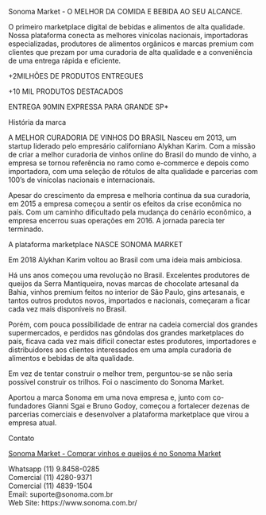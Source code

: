 Sonoma Market - O MELHOR DA COMIDA E BEBIDA AO SEU ALCANCE.

O primeiro marketplace digital de bebidas e alimentos de alta qualidade. Nossa plataforma conecta as melhores vinícolas nacionais, importadoras especializadas, produtores de alimentos orgânicos e marcas premium com clientes que prezam por uma curadoria de alta qualidade e a conveniência de uma entrega rápida e eficiente.

+2MILHÕES
DE PRODUTOS ENTREGUES

+10 MIL
PRODUTOS DESTACADOS

ENTREGA 90MIN
EXPRESSA PARA GRANDE SP*

História da marca

A MELHOR CURADORIA DE VINHOS DO BRASIL
Nasceu em 2013, um startup liderado pelo empresário californiano Alykhan Karim. Com a missão de criar a melhor curadoria de vinhos online do Brasil do mundo de vinho, a empresa se tornou referência no ramo como e-commerce e depois como importadora, com uma seleção de rótulos de alta qualidade e parcerias com 100’s de vinícolas nacionais e internacionais.

Apesar do crescimento da empresa e melhoria continua da sua curadoria, em 2015 a empresa começou a sentir os efeitos da crise econômica no país. Com um caminho dificultado pela mudança do cenário econômico, a empresa encerrou suas operações em 2016. A jornada parecia ter terminado.

A plataforma marketplace
NASCE SONOMA MARKET

Em 2018 Alykhan Karim voltou ao Brasil com uma ideia mais ambiciosa.

Há uns anos começou uma revolução no Brasil. Excelentes produtores de queijos da Serra Mantiqueira, novas marcas de chocolate artesanal da Bahia, vinhos premium feitos no interior de São Paulo, gins artesanais, e tantos outros produtos novos, importados e nacionais, começaram a ficar cada vez mais disponíveis no Brasil.

Porém, com pouca possibilidade de entrar na cadeia comercial dos grandes supermercados, e perdidos nas gôndolas dos grandes marketplaces do país, ficava cada vez mais difícil conectar estes produtores, importadores e distribuidores aos clientes interessados em uma ampla curadoria de alimentos e bebidas de alta qualidade.

Em vez de tentar construir o melhor trem, perguntou-se se não seria possível construir os trilhos. Foi o nascimento do Sonoma Market.

Aportou a marca Sonoma em uma nova empresa e, junto com co-fundadores Gianni Sgai e Bruno Godoy, começou a fortalecer dezenas de parcerias comerciais e desenvolver a plataforma marketplace que virou a empresa atual.

Contato<br>
<p><a href="https://www.sonoma.com.br/">Sonoma Market - Comprar vinhos e queijos &eacute; no Sonoma Market</a></p>
Whatsapp (11) 9.8458-0285<br>
Comercial (11) 4280-9371<br>
Comercial (11) 4839-1504<br>
Email: suporte@sonoma.com.br<br>
Web Site: https://www.sonoma.com.br/
